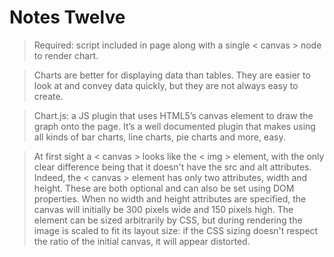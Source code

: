 # Notes Twelve

> Required: script included in page along with a single < canvas > node to render chart.

> Charts are better for displaying data than tables. They are easier to look at and convey data quickly, but they are not always easy to create.

> Chart.js: a JS plugin that uses HTML5’s canvas element to draw the graph onto the page. It’s a well documented plugin that makes using all kinds of bar charts, line charts, pie charts and more, easy.

> At first sight a < canvas > looks like the < img > element, with the only clear difference being that it doesn't have the src and alt attributes. Indeed, the < canvas > element has only two attributes, width and height. These are both optional and can also be set using DOM properties. When no width and height attributes are specified, the canvas will initially be 300 pixels wide and 150 pixels high. The element can be sized arbitrarily by CSS, but during rendering the image is scaled to fit its layout size: if the CSS sizing doesn't respect the ratio of the initial canvas, it will appear distorted.

> 

